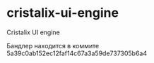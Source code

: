# cristalix-ui-engine
Cristalix UI engine

Бандлер находится в коммите 5a39c0ab152ec12faf14c67a3a59de737305b6a4
